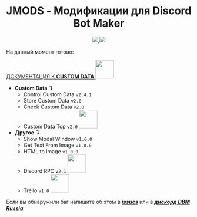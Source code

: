 <div align="center">
  <h1>JMODS - Модификации для Discord Bot Maker</h1>
  <a href="https://github.com/ContentJeka/JMODS/releases">
    <img src="https://img.shields.io/github/v/release/ContentJeka/JMODS?style=for-the-badge">
  </a>
  <a>
    <img src="https://img.shields.io/github/stars/ContentJeka/JMODS?color=yellow&style=for-the-badge">
  </a>

</div>

На данный момент готово:

[ДОКУМЕНТАЦИЯ К **CUSTOM DATA**   <img style="width:50px" src="https://images-ext-2.discordapp.net/external/CwtYIbsIGmZhIFpbmMHc97ybSayyBvCTw_8H2xUez0A/https/i.imgur.com/7kAFYlp.png">](https://github.com/ContentJeka/JMODS/wiki)

- **Custom Data** ↴
  - Control Custom Data `v2.4.1`
  - Store Custom Data `v2.0`
  - Check Custom Data `v2.0`
  - Custom Data Top `v2.0` <img style="width:50px" src="https://images-ext-2.discordapp.net/external/CwtYIbsIGmZhIFpbmMHc97ybSayyBvCTw_8H2xUez0A/https/i.imgur.com/7kAFYlp.png">
- **Другое** ↴
  - Show Modal Window `v1.0.0`
  - Get Text From Image `v1.0.0`
  - HTML to Image `v1.0.0`
  - Discord RPC `v2.1` <img style="width:50px" src="https://images-ext-2.discordapp.net/external/CwtYIbsIGmZhIFpbmMHc97ybSayyBvCTw_8H2xUez0A/https/i.imgur.com/7kAFYlp.png">
  - Trello `v1.0` <img style="width:50px" src="https://images-ext-2.discordapp.net/external/CwtYIbsIGmZhIFpbmMHc97ybSayyBvCTw_8H2xUez0A/https/i.imgur.com/7kAFYlp.png">

Если вы обнаружили баг напишите об этом в **_[issues](https://github.com/ContentJeka/JMODS/issues)_** или в **_[дискорд DBM Russia](https://discord.gg/XZeWBqapE6)_**
